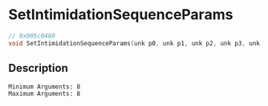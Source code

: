 # SetIntimidationSequenceParams
```c
// 0x005c0480
void SetIntimidationSequenceParams(unk p0, unk p1, unk p2, unk p3, unk p4, unk p5, unk p6, unk p7)
```
## Description
```
Minimum Arguments: 8
Maximum Arguments: 8
```
